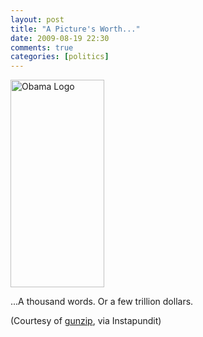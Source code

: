```yaml
---
layout: post  
title: "A Picture's Worth..."  
date: 2009-08-19 22:30  
comments: true  
categories: [politics]
---
```


<img src="/images/olinest.png" width="150" height="332" alt="Obama Logo" />

...A thousand words. Or a few trillion dollars.

(Courtesy of <a href="http://gunzip.weebly.com/line-by-line.html">gunzip</a>, via Instapundit)